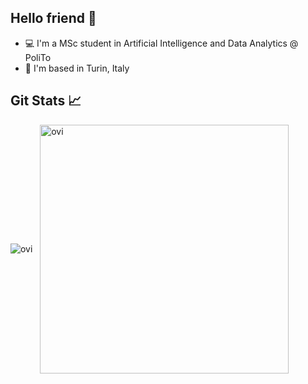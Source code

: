 ## Hello friend 👋
- 💻 I'm a MSc student in Artificial Intelligence and Data Analytics @ PoliTo
- 📍 I'm based in Turin, Italy 

## Git Stats 📈 
 <img align="center" src="https://github-readme-stats.vercel.app/api/top-langs?username=frarus&hide=jupyter%20notebook&show_icons=true&locale=en&layout=compact&theme=chartreuse-dark&langs_count=6&title_color=blue&icon_color=blue" alt="ovi" /> &nbsp; <img align="center" src="https://github-readme-stats.vercel.app/api?username=frarus&show_icons=true&locale=en&theme=chartreuse-dark&custom_title=Public%20repos%20GitHub%20Stats&title_color=blue&icon_color=blue" alt="ovi" width="398" />
